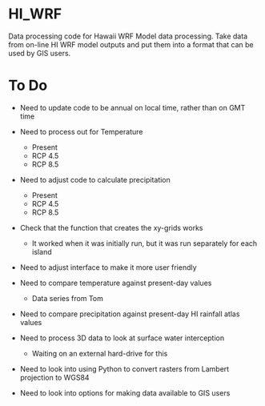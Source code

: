 # HI_WRF
Data processing code for Hawaii WRF Model data processing. Take data from
on-line HI WRF model outputs and put them into a format that can be used by
GIS users.

# To Do
- Need to update code to be annual on local time, rather than on GMT time
- Need to process out for Temperature
  * Present
  * RCP 4.5
  * RCP 8.5
- Need to adjust code to calculate precipitation
  * Present
  * RCP 4.5
  * RCP 8.5

- Check that the function that creates the xy-grids works
  - It worked when it was initially run, but it was run separately for each island
- Need to adjust interface to make it more user friendly
- Need to compare temperature against present-day values
  * Data series from Tom
- Need to compare precipitation against present-day HI rainfall atlas values

- Need to process 3D data to look at surface water interception
  * Waiting on an external hard-drive for this 
  
- Need to look into using Python to convert rasters from Lambert projection to WGS84

- Need to look into options for making data available to GIS users